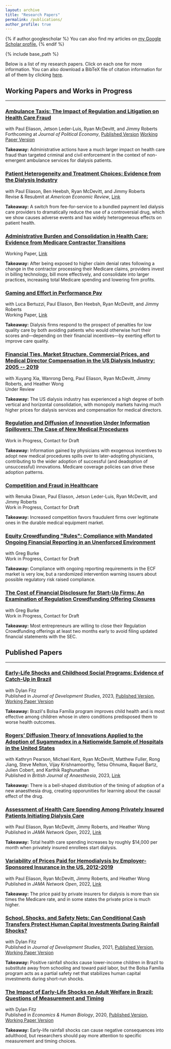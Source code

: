 ```yaml
---
layout: archive
title: "Research Papers"
permalink: /publications/
author_profile: true
---
```


{% if author.googlescholar %}
  You can also find my articles on <u><a href="{{author.googlescholar}}">my Google Scholar profile</a>.</u>
{% endif %}

{% include base_path %}

Below is a list of my research papers. Click on each one for more information. You can also download a BibTeX file of citation information for all of them by clicking [here](https://rileyleague.github.io/bibfiles/Leaguecites.bib).

## Working Papers and Works in Progress
***

### [Ambulance Taxis: The Impact of Regulation and Litigation on Health Care Fraud](https://rileyleague.github.io/publications/ambulancefraud)
with Paul Eliason, Jetson Leder-Luis, Ryan McDevitt, and Jimmy Roberts \
Forthcoming at _Journal of Political Economy_, [Published Version](https://www.rileyleague.github.io/files/Ambulance_Taxis_JPE.pdf) [Working Paper Version](https://rileyleague.github.io/files/w29491.pdf)

**Takeaway:** Administrative actions have a much larger impact on health care fraud than targeted criminal and civil enforcement in the context of non-emergent ambulance services for dialysis patients.

### [Patient Heterogeneity and Treatment Choices: Evidence from the Dialysis Industry](https://rileyleague.github.io/publications/epo-elevation)
with Paul Eliason, Ben Heebsh, Ryan McDevitt, and Jimmy Roberts \
Revise & Resubmit at _American Economic Review_, [Link](https://rileyleague.github.io/files/EPOelevation.pdf)

**Takeaway:** A switch from fee-for-service to a bundled payment led dialysis care providers to dramatically reduce the use of a controversial drug, which we show causes adverse events and has widely heterogeneous effects on patient health.

### [Administrative Burden and Consolidation in Health Care: Evidence from Medicare Contractor Transitions](https://rileyleague.github.io/publications/MAC_effect)
Working Paper, [Link](https://rileyleague.github.io/files/MAC_transitions.pdf)

**Takeaway:** After being exposed to higher claim denial rates following a change in the contractor processing their Medicare claims, providers invest in billing technology, bill more effectively, and consolidate into larger practices, increasing total Medicare spending and lowering firm profits.

### [Gaming and Effort in Performance Pay](https://rileyleague.github.io/publications/QIP)
with Luca Bertuzzi, Paul Eliason, Ben Heebsh, Ryan McDevitt, and Jimmy Roberts \
Working Paper, [Link](https://rileyleague.github.io/files/w31353.pdf)

**Takeaway:** Dialysis firms respond to the prospect of penalties for low quality care by both avoiding patients who would otherwise hurt their scores and&mdash;depending on their financial incentives&mdash;by exerting effort to improve care quality.

### [Financial Ties, Market Structure, Commercial Prices, and Medical Director Compensation in the US Dialysis Industry: 2005 -- 2019](https://rileyleague.github.io/publications/2d)
with Xuyang Xia, Wanrong Deng, Paul Eliason, Ryan McDevitt, Jimmy Roberts, and Heather Wong \
Under Review

**Takeaway:** The US dialysis industry has experienced a high degree of both vertical and horizontal consolidation, with monopoly markets having much higher prices for dialysis services and compensation for medical directors.

### [Regulation and Diffusion of Innovation Under Information Spillovers: The Case of New Medical Procedures](https://rileyleague.github.io/publications/CatIII)
Work in Progress, Contact for Draft

**Takeaway:** Information gained by physicians with exogenous incentives to adopt new medical procedures spills over to later-adopting physicians, contributing to the wider adoption of successful (and deadoption of unsuccessful) innovations. Medicare coverage policies can drive these adoption patterns.

### [Competition and Fraud in Healthcare](https://rileyleague.github.io/publications/DMEfraud)
with Renuka Diwan, Paul Eliason, Jetson Leder-Luis, Ryan McDevitt, and Jimmy Roberts \
Work in Progress, Contact for Draft

**Takeaway:** Increased competition favors fraudulent firms over legitimate ones in the durable medical equipment market.

### [Equity  Crowdfunding "Rules": Compliance with Mandated Ongoing Financial Reporting in an Unenforced Environment](https://rileyleague.github.io/publications/FormC_AR)
with Greg Burke \
Work in Progress, Contact for Draft

**Takeaway:** Compliance with ongoing reporting requirements in the ECF market is very low, but a randomized intervention warning issuers about possible regulatory risk raised compliance.

### [The Cost of Financial Disclosure for Start-Up Firms: An Examination of Regulation Crowdfunding Offering Closures](https://rileyleague.github.io/publications/FormC_A)
with Greg Burke \
Work in Progress, Contact for Draft

**Takeaway:** Most entrepreneurs are willing to close their Regulation Crowdfunding offerings at least two months early to avoid filing updated financial statements with the SEC. 

## Published Papers
***

### [Early-Life Shocks and Childhood Social Programs: Evidence of Catch-Up in Brazil](https://rileyleague.github.io/publications/catchup)
with Dylan Fitz \
Published in _Journal of Development Studies_, 2023, [Published Version](https://www.tandfonline.com/doi/full/10.1080/00220388.2023.2250131), [Working Paper Version](http://rileyleague.github.io/files/catchup_leaguefitz.pdf)

**Takeaway:** Brazil's Bolsa Família program improves child health and is most effective among children whose in utero conditions predisposed them to worse health outcomes.

### [Rogers’ Diffusion Theory of Innovations Applied to the Adoption of Sugammadex in a Nationwide Sample of Hospitals in the United States](https://rileyleague.github.io/publications/rogerscurve)
with Kathryn Pearson, Michael Kent, Ryan McDevitt, Matthew Fuller, Rong Jiang, Steve Melton, Vijay Krishnamoorthy, Tetsu Ohnuma, Raquel Bartz, Julien Cobert, and Karthik Raghunathan \
Published in _British Journal of Anaesthesia_, 2023, [Link](https://www.sciencedirect.com/science/article/pii/S0007091223003665)

**Takeaway:** There is a bell-shaped distribution of the timing of adoption of a new anaesthesia drug, creating opporunities for learning about the causal effect of the drug.

### [Assessment of Health Care Spending Among Privately Insured Patients Initiating Dialysis Care](https://rileyleague.github.io/publications/privateinitiate)
with Paul Eliason, Ryan McDevitt, Jimmy Roberts, and Heather Wong \
Published in _JAMA Network Open_, 2022, [Link](https://jamanetwork.com/journals/jamanetworkopen/fullarticle/2797907?widget=personalizedcontent&previousarticle=0)

**Takeaway:** Total health care spending increases by roughly $14,000 per month when privately insured enrollees start dialysis.

### [Variability of Prices Paid for Hemodialysis by Employer-Sponsored Insurance in the US, 2012-2019](https://rileyleague.github.io/publications/privateprices)
with Paul Eliason, Ryan McDevitt, Jimmy Roberts, and Heather Wong \
Published in _JAMA Network Open_, 2022, [Link](https://jamanetwork.com/journals/jamanetworkopen/fullarticle/2789455)

**Takeaway:** The price paid by private insurers for dialysis is more than six times the Medicare rate, and in some states the private price is much higher.

### [School, Shocks, and Safety Nets: Can Conditional Cash Transfers Protect Human Capital Investments During Rainfall Shocks?](https://rileyleague.github.io/publications/school-shocks-safetynets)
with Dylan Fitz \
Published in _Journal of Development Studies_, 2021, [Published Version](https://www.tandfonline.com/doi/full/10.1080/00220388.2021.1928640?src=), [Working Paper Version](https://rileyleague.github.io/files/bolsa_schooling.pdf)

**Takeaway:** Positive rainfall shocks cause lower-income children in Brazil to substitute away from schooling and toward paid labor, but the Bolsa Família program acts as a partial safety net that stabilizes human capital investments during short-run shocks.

### [The Impact of Early-Life Shocks on Adult Welfare in Brazil: Questions of Measurement and Timing](https://rileyleague.github.io/publications/impact-of-early-life)
with Dylan Fitz \
Published in _Economics & Human Biology_, 2020, [Published Version](https://www.sciencedirect.com/science/article/pii/S1570677X19301807), [Working Paper Version](https://rileyleague.github.io/files/measurement.pdf)

**Takeaway:** Early-life rainfall shocks can cause negative consequences into adulthood, but researchers should pay more attention to specific measurement and timing choices.
